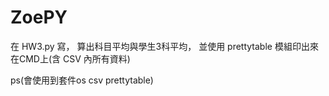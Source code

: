 # ZoePY
在 HW3.py 寫，
算出科目平均與學生3科平均，
並使用 prettytable 模組印出來在CMD上(含 CSV 內所有資料)


ps(會使用到套件os csv prettytable)
